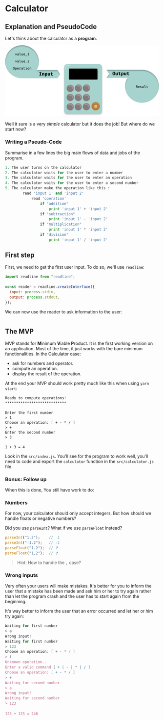 # Calculator

## Explanation and PseudoCode

Let's think about the calculator as a **program**.

![Calculator Program](./assets/images/Calculator_Prog.png)

Well it sure is a very _simple_ calculator but it does the job!
But where do we start now?

### Writing a Pseudo-Code

Summarise in a few lines the big main flows of data and jobs of the program.

```python
1. The user turns on the calculator
2. The calculator waits for the user to enter a number
3. The calculator waits for the user to enter an operation
4. The calculator waits for the user to enter a second number
5. The calculator make the operation like this :
        read 'input 1' and 'input 2'
            read 'operation'
                if "addition"
                    print 'input 1' + 'input 2'
                if "subtraction"
                    print 'input 1' - 'input 2'
                if "multiplication"
                    print 'input 1' * 'input 2'
                if "division"
                    print 'input 1' / 'input 2'
```

## First step

First, we need to get the first user input. To do so, we'll use `readline`:

```js
import readline from "readline";

const reader = readline.createInterface({
  input: process.stdin,
  output: process.stdout,
});
```

We can now use the reader to ask information to the user:

```
```

## The MVP

MVP stands for **M**inimum **V**iable **P**roduct. It is the first working version on an application.
Most of the time, it just works with the bare minimum functionalities. In the Calculator case:
- ask for numbers and operator.
- compute an operation.
- display the result of the operation.

At the end your MVP should work pretty much like this when using `yarn start`:

```
Ready to compute operations!
****************************

Enter the first number
> 1
Choose an operation: [ + - * / ]
> +
Enter the second number
> 3

1 + 3 = 4
```

Look in the `src/index.js`. You'll see for the program to work well, you'll need to code and export the `calculator` function in the `src/calculator.js` file.

### Bonus: Follow up

When this is done, You still have work to do:

### Numbers

For now, your calculator should only accept integers. But how should we handle floats or negative numbers?

Did you use `parseInt`? What if we use `parseFloat` instead?

```js
parseInt("1.2");    //  1
parseInt("-1.2");   // -1
parseFloat("1.2");  // ❓
parseFloat("1,2");  // ❓
```
> Hint: How to handle the `,` case?

### Wrong inputs

Very often your users will make mistakes. It's better for you to inform the user that a mistake has been made and ask him or her to try again rather than let the program crash and the user has to start again from the beginning.

It's way better to inform the user that an error occurred and let her or him try again:

```js
Waiting for first number
> a
Wrong input!
Waiting for first number
> 123
Choose an operation: [ + - * / ]
> (
Unknown operation..
Enter a valid command [ + | - | * | / ]
Choose an operation: [ + - * / ]
> +
Waiting for second number
> a
Wrong input!
Waiting for second number
> 123

123 + 123 = 246
```
